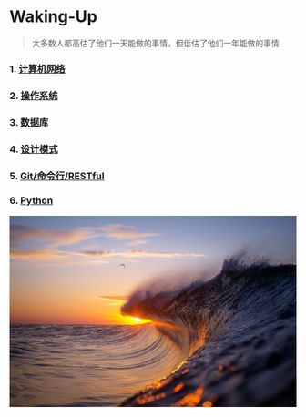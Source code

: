 # Waking-Up

> 大多数人都高估了他们一天能做的事情，但低估了他们一年能做的事情

### 1. [计算机网络](Computer%20Network.md)
### 2. [操作系统](Operating%20Systems.md)
### 3. [数据库](Database.md)
### 4. [设计模式](Design%20Pattern.md)
### 5. [Git/命令行/RESTful](Git-ComdLine-REST.md)
### 6. [Python](Python面试题.pdf)

![waking-up](_v_images/20191215230146724_3765.jpg)